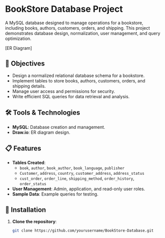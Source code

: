 
# BookStore Database Project

A MySQL database designed to manage operations for a bookstore,
including books, authors, customers, orders, and shipping. 
This project demonstrates database design, normalization, 
user management, and query optimization.

[ER Diagram]


## 📌 Objectives
- Design a normalized relational database schema for a bookstore.
- Implement tables to store books, authors, customers, orders, and shipping details.
- Manage user access and permissions for security.
- Write efficient SQL queries for data retrieval and analysis.

## 🛠 Tools & Technologies
- **MySQL**: Database creation and management.
- **Draw.io**: ER diagram design.

## 📋 Features
- **Tables Created**:
  - `book`, `author`, `book_author`, `book_language`, `publisher`
  - `Customer`, `address`, `country`, `customer_address`, `address_status`
  - `cust_order`, `order_line`, `shipping_method`, `order_history`, `order_status`
- **User Management**: Admin, application, and read-only user roles.
- **Sample Data**: Example queries for testing.


## 🚀 Installation
1. **Clone the repository**:
   ```bash
   git clone https://github.com/yourusername/BookStore-Database.git
